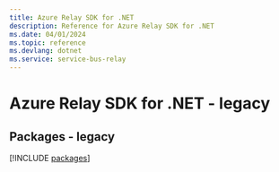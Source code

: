 ```yaml
---
title: Azure Relay SDK for .NET
description: Reference for Azure Relay SDK for .NET
ms.date: 04/01/2024
ms.topic: reference
ms.devlang: dotnet
ms.service: service-bus-relay
---
```

# Azure Relay SDK for .NET - legacy
## Packages - legacy
[!INCLUDE [packages](relay-index.md)]